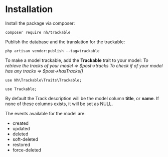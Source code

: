 # Installation

Install the package via composer:

```
composer require nh/trackable
```

Publish the database and the translation for the trackable:

```
php artisan vendor:publish --tag=trackable
```

To make a model trackable, add the **Trackable** trait to your model:
*To retrieve the tracks of your model => $post->tracks*
*To check if of your model has any tracks => $post->hasTracks()*

```
use Nh\Trackable\Traits\Trackable;

use Trackable;
```

By default the Track description will be the model column **title**, or **name**. If none of these columns exists, it will be set as NULL.

The events available for the model are:
- created
- updated
- deleted
- soft-deleted
- restored
- force-deleted
